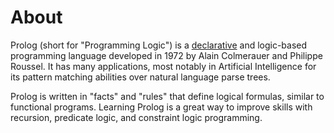 # About

Prolog (short for "Programming Logic") is a [declarative](https://en.wikipedia.org/wiki/Declarative_programming) and logic-based programming language developed in 1972 by Alain Colmerauer and Philippe Roussel.
It has many applications, most notably in Artificial Intelligence for its pattern matching abilities over natural language parse trees.

Prolog is written in "facts" and "rules" that define logical formulas, similar to functional programs.
Learning Prolog is a great way to improve skills with recursion, predicate logic, and constraint logic programming.
